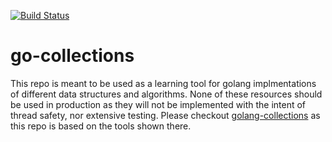 [![Build Status](https://travis-ci.org/zainkai/go-collections.svg?branch=master)](https://travis-ci.org/zainkai/go-collections)

# go-collections
This repo is meant to be used as a learning tool for golang implmentations of different data structures and algorithms.
None of these resources should be used in production as they will not be implemented with the intent of thread safety, nor extensive testing. Please checkout [golang-collections](https://godoc.org/github.com/golang-collections/collections) as this repo is based on the tools shown there.
